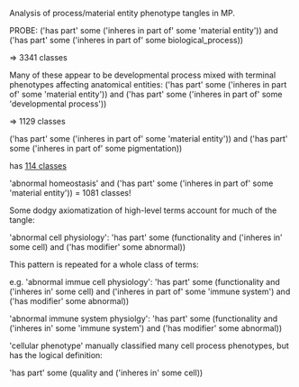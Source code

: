 Analysis of process/material entity phenotype tangles in MP.

PROBE:
('has part' some ('inheres in part of' some 'material entity')) 
and 
('has part' some  ('inheres in part of' some biological_process))

=>  3341 classes

Many of these appear to be developmental process mixed with terminal phenotypes affecting anatomical entities: 
('has part' some ('inheres in part of' some 'material entity'))
and
('has part' some  ('inheres in part of' some 'developmental process'))

=> 1129 classes


('has part' some ('inheres in part of' some 'material entity')) and ('has part' some  ('inheres in part of' some pigmentation))

has [114 classes](https://gist.github.com/dosumis/94160cb409ec0f7d4e0a37472b2cfdd7#file-mel_phenotype_x_pigmentation_proc)

'abnormal homeostasis' and ('has part' some ('inheres in part of' some 'material entity')) = 1081 classes!


Some dodgy axiomatization of high-level terms account for much of the tangle:

'abnormal cell physiology': 'has part' some 
    (functionality
     and ('inheres in' some cell)
     and ('has modifier' some abnormal))
     

This pattern is repeated for a whole class of terms:

e.g. 
'abnormal immue cell physiology':
'has part' some 
    (functionality
     and ('inheres in' some cell)
     and ('inheres in part of' some 'immune system')
     and ('has modifier' some abnormal))
    
'abnormal immune system physiolgy': 'has part' some 
    (functionality
     and ('inheres in' some 'immune system')
     and ('has modifier' some abnormal))
     
'cellular phenotype' manually classified many cell process phenotypes, but has the logical definition:

'has part' some 
    (quality
     and ('inheres in' some cell))
